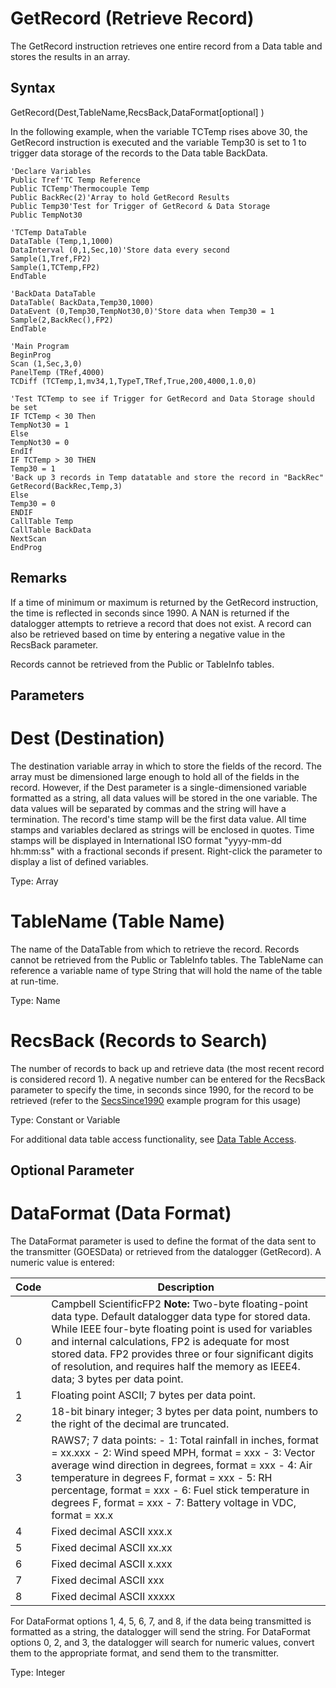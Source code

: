 # GetRecord (Retrieve Record)

The GetRecord instruction retrieves one entire record from a Data table and stores the results in an array.

## Syntax

GetRecord(Dest,TableName,RecsBack,DataFormat[optional] )

In the following example, when the variable TCTemp rises above 30, the GetRecord instruction is executed and the variable Temp30 is set to 1 to trigger data storage of the records to the Data table BackData.

```
'Declare Variables
Public Tref'TC Temp Reference
Public TCTemp'Thermocouple Temp
Public BackRec(2)'Array to hold GetRecord Results
Public Temp30'Test for Trigger of GetRecord & Data Storage
Public TempNot30

'TCTemp DataTable
DataTable (Temp,1,1000)
DataInterval (0,1,Sec,10)'Store data every second
Sample(1,Tref,FP2)
Sample(1,TCTemp,FP2)
EndTable

'BackData DataTable
DataTable( BackData,Temp30,1000)
DataEvent (0,Temp30,TempNot30,0)'Store data when Temp30 = 1
Sample(2,BackRec(),FP2)
EndTable

'Main Program
BeginProg
Scan (1,Sec,3,0)
PanelTemp (TRef,4000)
TCDiff (TCTemp,1,mv34,1,TypeT,TRef,True,200,4000,1.0,0)

'Test TCTemp to see if Trigger for GetRecord and Data Storage should be set
IF TCTemp < 30 Then
TempNot30 = 1
Else
TempNot30 = 0
EndIf
IF TCTemp > 30 THEN
Temp30 = 1
'Back up 3 records in Temp datatable and store the record in "BackRec"
GetRecord(BackRec,Temp,3)
Else
Temp30 = 0
ENDIF
CallTable Temp
CallTable BackData
NextScan
EndProg
```

## Remarks

If a time of minimum or maximum is returned by the GetRecord instruction, the time is reflected in seconds since 1990. A NAN is returned if the datalogger attempts to retrieve a record that does not exist. A record can also be retrieved based on time by entering a negative value in the RecsBack parameter.

Records cannot be retrieved from the Public or TableInfo tables.

## Parameters

# Dest (Destination)

The destination variable array in which to store the fields of the record. The array must be dimensioned large enough to hold all of the fields in the record. However, if the Dest parameter is a single-dimensioned variable formatted as a string, all data values will be stored in the one variable. The data values will be separated by commas and the string will have a <crlf> termination. The record's time stamp will be the first data value. All time stamps and variables declared as strings will be enclosed in quotes. Time stamps will be displayed in International ISO format "yyyy-mm-dd hh:mm:ss" with a fractional seconds if present. Right-click the parameter to display a list of defined variables.

Type: Array

# TableName (Table Name)

The name of the DataTable from which to retrieve the record. Records cannot be retrieved from the Public or TableInfo tables. The TableName can reference a variable name of type String that will hold the name of the table at run-time.

Type: Name

# RecsBack (Records to Search)

The number of records to back up and retrieve data (the most recent record is considered record 1). A negative number can be entered for the RecsBack parameter to specify the time, in seconds since 1990, for the record to be retrieved (refer to the [SecsSince1990](secssince1990.md) example program for this usage)

Type: Constant or Variable

For additional data table access functionality, see [Data Table Access](../Info/datatableaccess.md).

## Optional Parameter

# DataFormat (Data Format)

The DataFormat parameter is used to define the format of the data sent to the transmitter (GOESData) or retrieved from the datalogger (GetRecord). A numeric value is entered:

| Code | Description                                                                                                                                                                                                                                                                                                                                                                    |
| ---- | ------------------------------------------------------------------------------------------------------------------------------------------------------------------------------------------------------------------------------------------------------------------------------------------------------------------------------------------------------------------------------ |
| 0    | Campbell ScientificFP2 **Note:** Two-byte floating-point data type. Default datalogger data type for stored data. While IEEE four-byte floating point is used for variables and internal calculations, FP2 is adequate for most stored data. FP2 provides three or four significant digits of resolution, and requires half the memory as IEEE4. data; 3 bytes per data point. |
| 1    | Floating point ASCII; 7 bytes per data point.                                                                                                                                                                                                                                                                                                                                  |
| 2    | 18-bit binary integer; 3 bytes per data point, numbers to the right of the decimal are truncated.                                                                                                                                                                                                                                                                              |
| 3    | RAWS7; 7 data points: - 1: Total rainfall in inches, format = xx.xxx - 2: Wind speed MPH, format = xxx - 3: Vector average wind direction in degrees, format = xxx - 4: Air temperature in degrees F, format = xxx - 5: RH percentage, format = xxx - 6: Fuel stick temperature in degrees F, format = xxx - 7: Battery voltage in VDC, format = xx.x                          |
| 4    | Fixed decimal ASCII xxx.x                                                                                                                                                                                                                                                                                                                                                      |
| 5    | Fixed decimal ASCII xx.xx                                                                                                                                                                                                                                                                                                                                                      |
| 6    | Fixed decimal ASCII x.xxx                                                                                                                                                                                                                                                                                                                                                      |
| 7    | Fixed decimal ASCII xxx                                                                                                                                                                                                                                                                                                                                                        |
| 8    | Fixed decimal ASCII xxxxx                                                                                                                                                                                                                                                                                                                                                      |

For DataFormat options 1, 4, 5, 6, 7, and 8, if the data being transmitted is formatted as a string, the datalogger will send the string. For DataFormat options 0, 2, and 3, the datalogger will search for numeric values, convert them to the appropriate format, and send them to the transmitter.

Type: Integer
